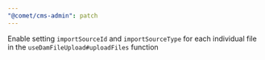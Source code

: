 ```yaml
---
"@comet/cms-admin": patch
---
```


Enable setting `importSourceId` and `importSourceType` for each individual file in the `useDamFileUpload#uploadFiles` function
